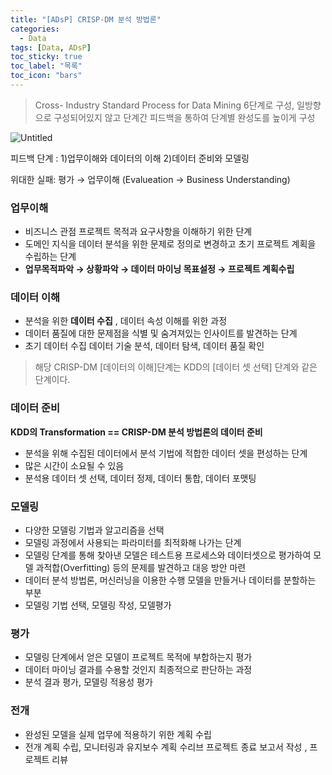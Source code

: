 ```yaml
---
title: "[ADsP] CRISP-DM 분석 방법론"
categories:
  - Data
tags: [Data, ADsP]
toc_sticky: true
toc_label: "목록"
toc_icon: "bars"
---
```


> Cross- Industry Standard Process for Data Mining
> 6단계로 구성, 일방향으로 구성되어있지 않고 단계간 피드백을 통하여 단계별 완성도를 높이게 구성

![Untitled](https://s3-us-west-2.amazonaws.com/secure.notion-static.com/2f430e9b-a74e-4e88-aaf9-3778fcf757bc/Untitled.png)

피드백 단계 : 1)업무이해와 데이터의 이해 2)데이터 준비와 모델링

위대한 실패: 평가 → 업무이해 (Evalueation → Business Understanding)

### 업무이해

- 비즈니스 관점 프로젝트 목적과 요구사항을 이해하기 위한 단계
- 도메인 지식을 데이터 분석을 위한 문제로 정의로 변경하고 초기 프로젝트 계획을 수립하는 단계
- **업무목적파악 → 상황파악 → 데이터 마이닝 목표설정 → 프로젝트 계획수립**

### 데이터 이해

- 분석을 위한 **데이터 수집** , 데이터 속성 이해를 위한 과정
- 데이터 품질에 대한 문제점을 식별 및 숨겨져있는 인사이트를 발견하는 단계
- 초기 데이터 수집 데이터 기술 분석, 데이터 탐색, 데이터 품질 확인

> 해당 CRISP-DM [데이터의 이해]단계는 KDD의 [데이터 셋 선택] 단계와 같은 단계이다.

### 데이터 준비

**KDD의 Transformation == CRISP-DM 분석 방법론의 데이터 준비**

- 분석을 위해 수집된 데이터에서 분석 기법에 적합한 데이터 셋을 편성하는 단계
- 많은 시간이 소요될 수 있음
- 분석용 데이터 셋 선택, 데이터 정제, 데이터 통합, 데이터 포맷팅

### 모델링

- 다양한 모델링 기법과 알고리즘을 선택
- 모델링 과정에서 사용되는 파라미터를 최적화해 나가는 단계
- 모델링 단계를 통해 찾아낸 모델은 테스트용 프로세스와 데이터셋으로 평가하여 모델 과적합(Overfitting) 등의 문제를 발견하고 대응 방안 마련
- 데이터 분석 방법론, 머신러닝을 이용한 수행 모델을 만들거나 데이터를 분할하는 부분
- 모델링 기법 선택, 모델링 작성, 모델평가

### 평가

- 모델링 단계에서 얻은 모델이 프로젝트 목적에 부합하는지 평가
- 데이터 마이닝 결과를 수용할 것인지 최종적으로 판단하는 과정
- 분석 결과 평가, 모델링 적용성 평가

### 전개

- 완성된 모델을 실제 업무에 적용하기 위한 계획 수립
- 전개 계획 수립, 모니터링과 유지보수 계획 수리브 프로젝트 종료 보고서 작성 , 프로젝트 리뷰
